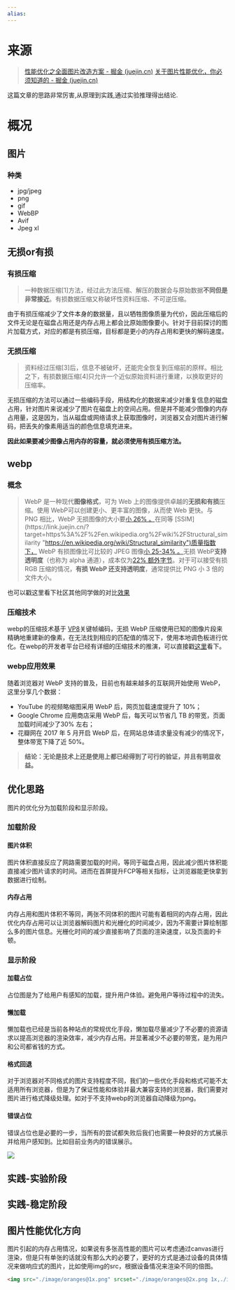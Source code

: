 ```yaml
---
alias:
---
```


# 来源
> [性能优化之全面图片改造方案 - 掘金 (juejin.cn)](https://juejin.cn/post/7099398268190195742)
> [关于图片性能优化，你必须知道的 - 掘金 (juejin.cn)](https://juejin.cn/post/6943205424023732237)


这篇文章的思路非常厉害,从原理到实践,通过实验推理得出结论.

# 概况

## 图片

### 种类
-   jpg/jpeg
-   png
-   gif
-   WebBP
-   Avif
-   Jpeg xl



## 无损or有损

### 有损压缩
> 一种数据压缩[1]方法，经过此方法压缩、解压的数据会与原始数据**不同但是非常接近**。有损数据压缩又称破坏性资料压缩、不可逆压缩。

由于有损压缩减少了文件本身的数据量，且以牺牲图像质量为代价，因此压缩后的文件无论是在磁盘占用还是内存占用上都会比原始图像要小。针对于目前探讨的图片加载方式，对应的都是有损压缩，目标都是更小的内存占用和更快的解码速度。

### 无损压缩
>资料经过压缩[3]后，信息不被破坏，还能完全恢复到压缩前的原样。相比之下，有损数据压缩[4]只允许一个近似原始资料进行重建，以换取更好的压缩率。

无损压缩的方法可以通过一些编码手段，用结构化的数据来减少对重复信息的磁盘占用，针对图片来说减少了图片在磁盘上的空间占用。但是并不能减少图像的内存占用量，这是因为，当从磁盘或网络请求上获取图像时，浏览器又会对图片进行解码，把丢失的像素用适当的颜色信息填充进来。

**因此如果要减少图像占用内存的容量，就必须使用有损压缩方法。**




## webp
### 概念
> WebP 是一种现代**图像格式**，可为 Web 上的图像提供卓越的**无损和有损**压缩。使用 WebP可以创建更小、更丰富的图像，从而使 Web 更快。与 PNG 相比，WebP 无损图像的大小要[小 26% 。](https://link.juejin.cn/?target=https%3A%2F%2Fdevelopers.google.com%2Fspeed%2Fwebp%2Fdocs%2Fwebp_lossless_alpha_study%23results "https://developers.google.com/speed/webp/docs/webp_lossless_alpha_study#results")在同等 [SSIM](https://link.juejin.cn/?target=https%3A%2F%2Fen.wikipedia.org%2Fwiki%2FStructural_similarity "https://en.wikipedia.org/wiki/Structural_similarity")质量指数下， WebP 有损图像比可比较的 JPEG 图像[小 25-34% 。](https://link.juejin.cn/?target=https%3A%2F%2Fdevelopers.google.com%2Fspeed%2Fwebp%2Fdocs%2Fwebp_study "https://developers.google.com/speed/webp/docs/webp_study")无损 WebP**支持透明度**（也称为 alpha 通道），成本仅为[22% 额外字节](https://link.juejin.cn/?target=https%3A%2F%2Fdevelopers.google.com%2Fspeed%2Fwebp%2Fdocs%2Fwebp_lossless_alpha_study%23results "https://developers.google.com/speed/webp/docs/webp_lossless_alpha_study#results")。对于可以接受有损 RGB 压缩的情况，**有损 WebP 还支持透明度**，通常提供比 PNG 小 3 倍的文件大小。

也可以戳这里看下社区其他同学做的对比[效果](https://link.juejin.cn/?target=https%3A%2F%2Fisparta.github.io%2Fcompare-webp%2Findex.html%2312345 "https://isparta.github.io/compare-webp/index.html#12345")


### 压缩技术
webp的压缩技术基于 [VP8](https://link.juejin.cn/?target=https%3A%2F%2Fen.wikipedia.org%2Fwiki%2FVP8 "https://en.wikipedia.org/wiki/VP8")关键帧编码，无损 WebP 压缩使用已知的图像片段来精确地重建新的像素，在无法找到相应的匹配值的情况下，使用本地调色板进行优化。在webp的开发者平台已经有详细的压缩技术的推演，可以直接戳[这里](https://link.juejin.cn/?target=https%3A%2F%2Fdevelopers.google.com%2Fspeed%2Fwebp%2Fdocs%2Fcompression "https://developers.google.com/speed/webp/docs/compression")看下。

### webp应用效果
随着浏览器对 WebP 支持的普及，目前也有越来越多的互联网开始使用 WebP，这里分享几个数据：
-   YouTube 的视频略缩图采用 WebP 后，网页加载速度提升了 10%；
-   Google Chrome 应用商店采用 WebP 后，每天可以节省几 TB 的带宽，页面加载时间减少了30% 左右；
-   花瓣网在 2017 年 5 月开启 WebP 后，在网站总体请求量没有减少的情况下，整体带宽下降了近 50%。
> **结论：无论是技术上还是使用上都已经得到了可行的验证，并且有明显收益。**


## 优化思路
图片的优化分为加载阶段和显示阶段。

### 加载阶段

#### 图片体积

图片体积直接反应了网路需要加载的时间，等同于磁盘占用，因此减少图片体积能直接减少图片请求的时间。进而在首屏提升FCP等相关指标，让浏览器能更快拿到数据进行绘制。

#### 内存占用

内存占用和图片体积不等同，两张不同体积的图片可能有着相同的内存占用，因此优化内存占用可以让浏览器解码图片和光栅化的时间减少，因为不需要计算绘制那么多的图片信息。光栅化时间的减少直接影响了页面的渲染速度，以及页面的卡顿。

### 显示阶段

#### 加载占位

占位图是为了给用户有感知的加载，提升用户体验。避免用户等待过程中的流失。

#### 懒加载

懒加载也已经是当前各种站点的常规优化手段，懒加载尽量减少了不必要的资源请求以提高浏览器的渲染效率，减少内存占用。并显著减少不必要的带宽，是为用户和公司都省钱的方式。

#### 格式回退

对于浏览器对不同格式的图片支持程度不同，我们的一些优化手段和格式可能不太适用所有浏览器，但是为了保证性能和体验并最大兼容支持的浏览器，我们需要对图片进行格式降级处理。如对于不支持webp的浏览器自动降级为png。

#### 错误占位

错误占位也是必要的一步，当所有的尝试都失败后我们也需要一种良好的方式展示并给用户感知到。比如目前业务内的错误展示。

![](https://p3-juejin.byteimg.com/tos-cn-i-k3u1fbpfcp/bdc09990554e4eb9a750aa959ee41829~tplv-k3u1fbpfcp-zoom-in-crop-mark:4536:0:0:0.awebp)

## 实践-实验阶段


## 实践-稳定阶段




## 图片性能优化方向

图片引起的内存占用情况，如果说有多张高性能的图片可以考虑通过canvas进行渲染，但是只有单张的话就没有那么大的必要了，更好的方式是通过设备的具体情况来做响应式的图片，比如使用img的src，根据设备情况来渲染不同的倍图。
```html
<img src="./image/oranges@1x.png" srcset="./image/oranges@2x.png 1x,./image/oranges@3x.png 2x" />
```